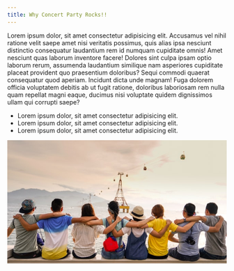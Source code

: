 ```yaml
---
title: Why Concert Party Rocks!!
---
```


Lorem ipsum dolor, sit amet consectetur adipisicing elit.
Accusamus vel nihil ratione velit saepe amet nisi veritatis
possimus, quis alias ipsa nesciunt distinctio consequatur
laudantium rem id numquam cupiditate omnis! Amet nesciunt quas
laborum inventore facere! Dolores sint culpa ipsam optio laborum
rerum, assumenda laudantium similique nam asperiores cupiditate
placeat provident quo praesentium doloribus? Sequi commodi quaerat
consequatur quod aperiam. Incidunt dicta unde magnam! Fuga dolorem
officia voluptatem debitis ab ut fugit ratione, doloribus
laboriosam rem nulla quam repellat magni eaque, ducimus nisi
voluptate quidem dignissimos ullam qui corrupti saepe?

- Lorem ipsum dolor, sit amet consectetur adipisicing elit.
- Lorem ipsum dolor, sit amet consectetur adipisicing elit.
- Lorem ipsum dolor, sit amet consectetur adipisicing elit.

![company](../../images/company/duy-pham-Cecb0_8Hx-o-unsplash.jpg)